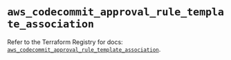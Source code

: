 # `aws_codecommit_approval_rule_template_association`

Refer to the Terraform Registry for docs: [`aws_codecommit_approval_rule_template_association`](https://registry.terraform.io/providers/hashicorp/aws/4.67.0/docs/resources/codecommit_approval_rule_template_association).
